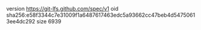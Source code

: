 version https://git-lfs.github.com/spec/v1
oid sha256:e58f3344c7e31009f1a6487617463edc5a93662cc47beb4d54750613ee4dc292
size 6939
